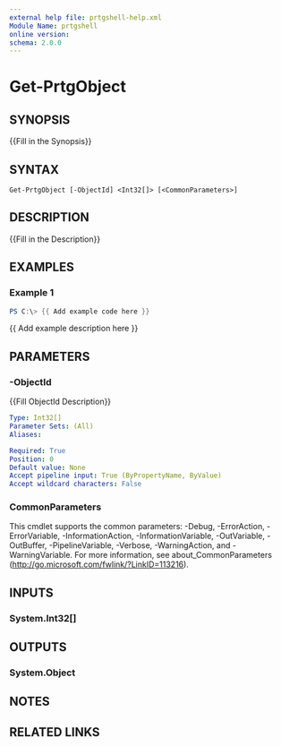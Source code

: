 ```yaml
---
external help file: prtgshell-help.xml
Module Name: prtgshell
online version:
schema: 2.0.0
---
```


# Get-PrtgObject

## SYNOPSIS
{{Fill in the Synopsis}}

## SYNTAX

```
Get-PrtgObject [-ObjectId] <Int32[]> [<CommonParameters>]
```

## DESCRIPTION
{{Fill in the Description}}

## EXAMPLES

### Example 1
```powershell
PS C:\> {{ Add example code here }}
```

{{ Add example description here }}

## PARAMETERS

### -ObjectId
{{Fill ObjectId Description}}

```yaml
Type: Int32[]
Parameter Sets: (All)
Aliases:

Required: True
Position: 0
Default value: None
Accept pipeline input: True (ByPropertyName, ByValue)
Accept wildcard characters: False
```

### CommonParameters
This cmdlet supports the common parameters: -Debug, -ErrorAction, -ErrorVariable, -InformationAction, -InformationVariable, -OutVariable, -OutBuffer, -PipelineVariable, -Verbose, -WarningAction, and -WarningVariable.
For more information, see about_CommonParameters (http://go.microsoft.com/fwlink/?LinkID=113216).

## INPUTS

### System.Int32[]
## OUTPUTS

### System.Object
## NOTES

## RELATED LINKS
